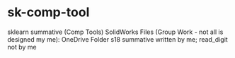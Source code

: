# sk-comp-tool
sklearn summative (Comp Tools)
SolidWorks Files (Group Work - not all is designed my me): OneDrive Folder
s18 summative written by me; read_digit not by me
